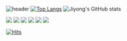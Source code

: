 ![header](https://capsule-render.vercel.app/api?type=wave&color=auto&height=300&section=header&text=Welcome!!&fontSize=90)
[![Top Langs](https://github-readme-stats.vercel.app/api/top-langs/?username=jiyongKim615&langs_count=8)](https://github.com/jiyongKim615/github-readme-stats) ![Jiyong's GitHub stats](https://github-readme-stats.vercel.app/api?username=jiyongKim615&show_icons=true&theme=radical)

<img src="https://img.shields.io/badge/Python-3766AB?style=flat-square&logo=Python&logoColor=white"/> <img src="https://img.shields.io/badge/scikit-learn-F7931E?style=flat-square&logo=scikit-learn&logoColor=white"/>
<img src="https://img.shields.io/badge/Tensorflow-FF6F00?style=flat-square&logo=Tensorflow&logoColor=white"/>
<img src="https://img.shields.io/badge/Jupyter-F37626?style=flat-square&logo=Jupyter&logoColor=white"/>
<img src="https://img.shields.io/badge/Amazon AWS-232F3E?style=flat-square&logo=Amazon AWS&logoColor=white"/>
<img src="https://img.shields.io/badge/FastAPI-009688?style=flat-square&logo=FastAPI&logoColor=white"/>

[![Hits](https://hits.seeyoufarm.com/api/count/incr/badge.svg?url=https%3A%2F%2Fgithub.com%2FjiyongKim615&count_bg=%2379C83D&title_bg=%23555555&icon=&icon_color=%23E7E7E7&title=hits&edge_flat=false)](https://hits.seeyoufarm.com)
